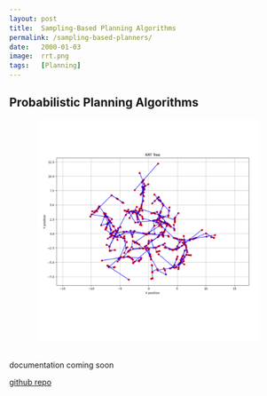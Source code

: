 ```yaml
---
layout: post
title:  Sampling-Based Planning Algorithms
permalink: /sampling-based-planners/
date:   2000-01-03
image:  rrt.png
tags:   [Planning]
---
```

## Probabilistic Planning Algorithms

<!-- ### Randomly Sampled Control Inputs

### PRM

### RRT -->
<center><img src="/img/rrt.png" alt="RRT" height="400" width="400"></center>
<br>

documentation coming soon

[github repo](https://github.com/ashwathkart/sampling-based-planning.git)